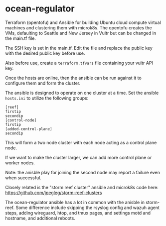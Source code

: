 # ocean-regulator

Terraform (opentofu) and Ansible for building Ubuntu cloud compute virtual machines and clustering them with microk8s.
The opentofu creates the VMs, defaulting to Seattle and New Jersey in Vultr but can be changed in the main.tf file.

The SSH key is set in the main.tf. Edit the file and replace the public key with the desired public key before use.

Also before use, create a `terraform.tfvars` file containing your vultr API key.

Once the hosts are online, then the ansible can be run against it to configure them and form the cluster.

The ansible is designed to operate on one cluster at a time. Set the ansible `hosts.ini` to utilize the following groups:

```
[reef]
firstip
secondip
[control-node]
firstip
[added-control-plane]
secondip

```

This will form a two node cluster with each node acting as a control plane node.

If we want to make the cluster larger, we can add more control plane or worker nodes.

Note: the anisble play for joining the second node may report a failure even when successful.

Closely related is the "storm reef cluster" ansible and microk8s code here: https://github.com/jpegleg/storm-reef-clusters

The ocean-regulator ansible has a lot in common with the anisble in storm-reef. Some difference include skipping the rsyslog config and wazuh agent steps,
adding wireguard, htop, and tmux pages, and settings motd and hostname, and additional reboots.

